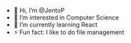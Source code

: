 - 👋 Hi, I’m @JentoP
- 👀 I’m interested in Computer Science
- 🌱 I’m currently learning React
- ⚡ Fun fact: I like to do file management
<!---
JentoP/JentoP is a ✨ special ✨ repository because its `README.md` (this file) appears on your GitHub profile.
You can click the Preview link to take a look at your changes.
--->
